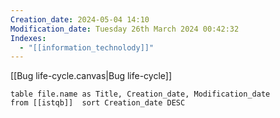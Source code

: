 ```yaml
---
Creation_date: 2024-05-04 14:10
Modification_date: Tuesday 26th March 2024 00:42:32
Indexes:
  - "[[information_technolody]]"
---
```


[[Bug life-cycle.canvas|Bug life-cycle]]

```dataview
table file.name as Title, Creation_date, Modification_date
from [[istqb]]  sort Creation_date DESC
```
